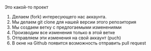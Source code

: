 Это какой-то проект
1. Делаем (fork) интересующего нас аккаунта.
2. Мы делаем git clone для нашей версии этого репозитория
3. Мы создаем ветку с предлогаемыми изменениями
4. Производим все изменения только в этой ветке
5. Отправляем эти изменения на свой аккаунт (puch)
6. В окне на Github появится возможность отправить pull request 
